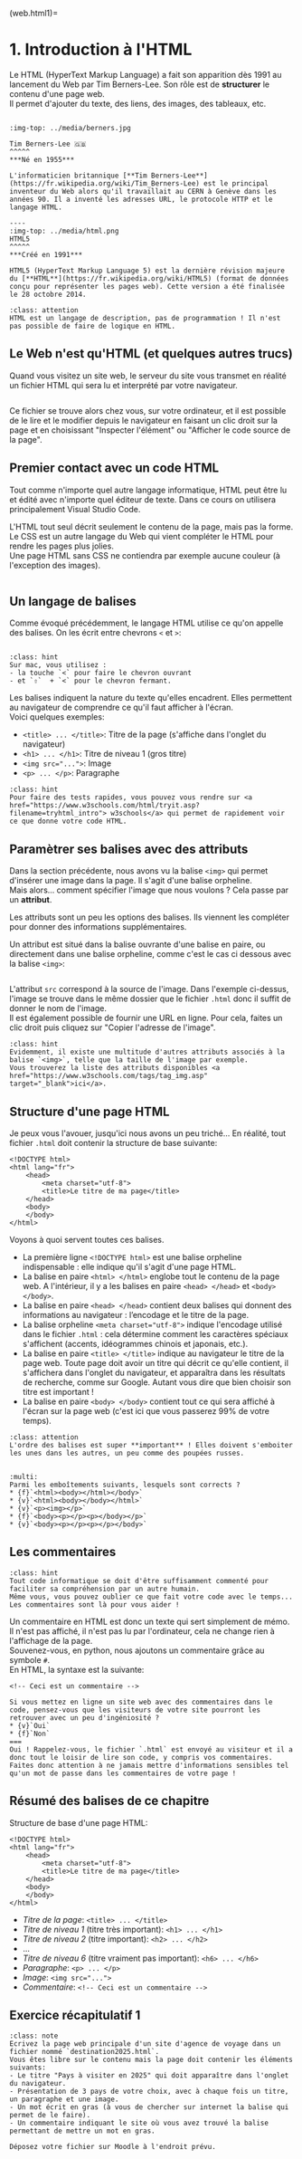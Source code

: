 (web.html1)=

# 1. Introduction à l'HTML

Le HTML (HyperText Markup Language) a fait son apparition dès 1991 au lancement du Web par Tim Berners-Lee. Son rôle est de **structurer** le contenu d'une page web.  
Il permet d'ajouter du texte, des liens, des images, des tableaux, etc.

```{panels}

:img-top: ../media/berners.jpg

Tim Berners-Lee 🇬🇧
^^^^^
***Né en 1955***

L'informaticien britannique [**Tim Berners-Lee**](https://fr.wikipedia.org/wiki/Tim_Berners-Lee) est le principal inventeur du Web alors qu'il travaillait au CERN à Genève dans les années 90. Il a inventé les adresses URL, le protocole HTTP et le langage HTML.

----
:img-top: ../media/html.png
HTML5
^^^^^
***Créé en 1991***

HTML5 (HyperText Markup Language 5) est la dernière révision majeure du [**HTML**](https://fr.wikipedia.org/wiki/HTML5) (format de données conçu pour représenter les pages web). Cette version a été finalisée le 28 octobre 2014.
```

```{admonition} À retenir
:class: attention
HTML est un langage de description, pas de programmation ! Il n'est pas possible de faire de logique en HTML.
```

## Le Web n'est qu'HTML (et quelques autres trucs)

Quand vous visitez un site web, le serveur du site vous transmet en réalité un fichier HTML qui sera lu et interprété par votre navigateur.

```{image} ../media/web_html.png
```

Ce fichier se trouve alors chez vous, sur votre ordinateur, et il est possible de le lire et le modifier depuis le navigateur en faisant un clic droit sur la page et en choisissant "Inspecter l'élément" ou "Afficher le code source de la page".

<!--
````{admonition} Micro-activité
:class: note
Ouvrez Firefox et rendez-vous sur un site web de votre choix, faites un clic droit sur la page et cliquez sur "Enregistrez sous..." pour sauver le fichier html sur votre ordinateur.  
Vous observez que votre navigateur télécharge un fichier `.html` que vous pouvez ouvrir à nouveau dans votre navigateur (double clic).

La page est-elle identique à tout à l'heure ? A quoi ressemble l'url de la page ?

```{dropdown} Réponse
En général, elle sera toute moche ! Car vous ne téléchargez que le fichier `.html` qui contient le contenu et non le fichier `.css` qui contient son style.

Pour le contenu, cela dépend de la page que vous avez téléchargée. S'il s'agit d'une page web **statique** (ex: wikipedia), le contenu sera quasi identique après l'avoir téléchargé localement. En revanche, si le site est **dynamique** (ex: youtube), le contenu risque d'être très différent car le serveur n'est plus là pour personnaliser le contenu de la page en temps réel pour vous.

Concernant l'url, vous pouvez voir qu'il ne pointe plus vers le serveur du site, mais bien vers le fichier `.html` local de votre ordinateur.
```
````
-->

## Premier contact avec un code HTML

Tout comme n'importe quel autre langage informatique, HTML peut être lu et édité avec n'importe quel éditeur de texte. Dans ce cours on utilisera principalement Visual Studio Code.

<!--
````{admonition} Micro-activité
:class: note
Ouvrez le fichier .html de l'activité précédente avec un éditeur de texte (Visual Studio Code).  
Il est probable que le fichier ne contienne pas que du code HTML mais également du code Javascript et CSS (nous verrons cela plus tard).  
Pour trouver le code HTML, cherchez les symboles `<` et `>`. HTML est un langage basé sur des balises représentées par des chevrons `<>`.  

Voyez-vous des similitudes avec le langage python ?

```{dropdown} Réponse
Vous ne devriez retrouver que très peu de similitudes avec python car HTML n'est pas un langage de programmation. La seule similitude pourrait être les indentations (décalage à droite) qui sont présentes dans presque tous les langages informatiques.
```
````
-->

L'HTML tout seul décrit seulement le contenu de la page, mais pas la forme. Le CSS est un autre langage du Web qui vient compléter le HTML pour rendre les pages plus jolies.  
Une page HTML sans CSS ne contiendra par exemple aucune couleur (à l'exception des images).

```{image} ../media/html_sans_css.png
```

<!--
```{admonition} Exercice 1
:class: note
Vous allez écrire votre tout premier (simplissime) fichier HTML.  
Créez un nouveau fichier et changez l'extension du fichier en `.html` (vous devriez pouvoir le faire directement depuis Visual Studio Code).  
Ouvrez votre fichier, écrivez quelques mots, sauvegardez, puis ouvrez votre fichier avec un navigateur en double-cliquant dessus.  
Vous devriez voir votre texte s'afficher !
```

````{admonition} Exercice 2
:class: note
Modifiez le texte de votre fichier `.html`pour ajouter des sauts de lignes (touche `enter`) afin de faire des paragraphes séparés.  
Est-ce que cela fonctionne ? Les paragraphes sont-ils bien visibles dans le navigateur ?

```{dropdown} Réponse
Non, les paragraphes ne seront pas visibles dans le navigateur car il faut utiliser des balises bien spécifiques pour dire que l'on veut faire un paragraphe.  
C'est ce que nous allons voir dans la prochaine section.
```
````
-->

## Un langage de balises

Comme évoqué précédemment, le langage HTML utilise ce qu'on appelle des balises. On les écrit entre chevrons `<` et `>`:

```{image} ../media/balises_html.jpg
```

```{admonition} Touches pour les chevrons
:class: hint
Sur mac, vous utilisez :
- la touche `<` pour faire le chevron ouvrant
- et `⇧`  + `<` pour le chevron fermant.
```

Les balises indiquent la nature du texte qu'elles encadrent. Elles permettent au navigateur de comprendre ce qu'il faut afficher à l'écran.  
Voici quelques exemples:

- `<title> ... </title>`: Titre de la page (s'affiche dans l'onglet du navigateur)
- `<h1> ... </h1>`: Titre de niveau 1 (gros titre)
- `<img src="...">`: Image
- `<p> ... </p>`: Paragraphe

<!--
```{admonition} Remarque
:class: hint
Vous l'aurez remarqué, certaines balises sont doublées et prennent un `/` dans leur syntaxe.  

On distingue 2 types de balises:
1. Les balises **en paires** (une balise ouvrante et une balise fermante)
2. Et les **balises orphelines** (une seule balise).
```

`````{admonition} Exercice 3
:class: note
Reprenez votre fichier `.html` de l'exercice précédent et utlisez les balises `<p> </p>` pour créer des paragraphes.  
Chaque portion de texte entouré de ces balises sera considéré comme un paragraphe séparé.

````{dropdown} Solution
```{code-block} html
<p>Ceci est mon premier paragraphe !</p>
<p>Et en voilà un autre...</p>
```
````
`````
-->

```{admonition} Tester facilement son code
:class: hint
Pour faire des tests rapides, vous pouvez vous rendre sur <a href="https://www.w3schools.com/html/tryit.asp?filename=tryhtml_intro"> w3schools</a> qui permet de rapidement voir ce que donne votre code HTML.
```

## Paramètrer ses balises avec des attributs

Dans la section précédente, nous avons vu la balise `<img>` qui permet d'insérer une image dans la page. Il s'agit d'une balise orpheline.  
Mais alors... comment spécifier l'image que nous voulons ? Cela passe par un **attribut**.

Les attributs sont un peu les options des balises. Ils viennent les compléter pour donner des informations supplémentaires.

Un attribut est situé dans la balise ouvrante d'une balise en paire, ou directement dans une balise orpheline, comme c'est le cas ci dessous avec la balise `<img>`:

```{image} ../media/balise_img.jpg
```

L'attribut `src` correspond à la source de l'image. Dans l'exemple ci-dessus, l'image se trouve dans le même dossier que le fichier `.html` donc il suffit de donner le nom de l'image.  
Il est également possible de fournir une URL en ligne. Pour cela, faites un clic droit puis cliquez sur "Copier l'adresse de l'image".

<!--
`````{admonition} Exercice 4
:class: note
Reprenez votre fichier `.html` de l'exercice précédent et ajoutez une image de votre choix dans la page.  
Testez les 2 types de source différentes:
1. Image locale: téléchargez une image en ligne et placez-la dans le même dossier que votre fichier `.html`.
2. Image en ligne: copiez l'adresse de l'image en ligne.

````{dropdown} Solution
Voici un exemple de solution possible avec une source en ligne.
```{code-block} html
<p>Ceci est mon premier paragraphe !</p>
<p>Et en voilà un autre...</p>
<img src="https://encrypted-tbn0.gstatic.com/images?q=tbn:ANd9GcSrtwMFGdWzPi18CbXe1mmp2vPoxMZPbaObUX5LqrX6Ezcai5nAlNp6cnpv4HWtWUsueuw&usqp=CAU">
<p>Hop encore un paragraphe après l'image !</p>
```
````
`````
-->

```{admonition} Pour aller plus loin
:class: hint
Evidemment, il existe une multitude d'autres attributs associés à la balise `<img>`, telle que la taille de l'image par exemple.  
Vous trouverez la liste des attributs disponibles <a href="https://www.w3schools.com/tags/tag_img.asp" target="_blank">ici</a>.
```

## Structure d'une page HTML

Je peux vous l'avouer, jusqu'ici nous avons un peu triché... En réalité, tout fichier `.html` doit contenir la structure de base suivante:

```{code-block} html
<!DOCTYPE html>
<html lang="fr">
    <head>
        <meta charset="utf-8">
        <title>Le titre de ma page</title>
    </head>
    <body>
    </body>
</html>
```

Voyons à quoi servent toutes ces balises.

- La première ligne `<!DOCTYPE html>` est une balise orpheline indispensable : elle indique qu'il s'agit d'une page HTML.
- La balise en paire `<html> </html>` englobe tout le contenu de la page web. A l'intérieur, il y a les balises en paire `<head> </head>` et `<body> </body>`.
- La balise en paire `<head> </head>` contient deux balises qui donnent des informations au navigateur : l’encodage et le titre de la page.
- La balise orpheline `<meta charset="utf-8">` indique l'encodage utilisé dans le fichier `.html` : cela détermine comment les caractères spéciaux s'affichent (accents, idéogrammes chinois et japonais, etc.).
- La balise en paire `<title> </title>` indique au navigateur le titre de la page web. Toute page doit avoir un titre qui décrit ce qu'elle contient, il s'affichera dans l'onglet du navigateur, et apparaîtra dans les résultats de recherche, comme sur Google. Autant vous dire que bien choisir son titre est important !
- La balise en paire `<body> </body>` contient tout ce qui sera affiché à l'écran sur la page web (c'est ici que vous passerez 99% de votre temps).

<!--
`````{admonition} Exercice 5
:class: note
Modifiez votre fichier `.html` des exercices précédents pour inclure cette structure de base.  
Pour rappel, tout le contenu de votre page doit se trouver entre les balises `<body> </body>`.

````{dropdown} Solution
```{code-block} html
<!DOCTYPE html>
<html lang="fr">
    <head>
        <meta charset="utf-8">
        <title>Le titre de ma page</title>
    </head>
    <body>
        <p>Ceci est mon premier paragraphe !</p>
        <p>Et en voilà un autre...</p>
        <img src="https://encrypted-tbn0.gstatic.com/images?q=tbn:ANd9GcSrtwMFGdWzPi18CbXe1mmp2vPoxMZPbaObUX5LqrX6Ezcai5nAlNp6cnpv4HWtWUsueuw&usqp=CAU">
        <p>Hop encore un paragraphe après l'image !</p>
    </body>
</html>
```
````
`````
-->

```{admonition} Attention
:class: attention
L'ordre des balises est super **important** ! Elles doivent s'emboiter les unes dans les autres, un peu comme des poupées russes.  
```

```{image} ../media/structure_html.jpg
```

```{question} Ordre des balises
:multi: 
Parmi les emboîtements suivants, lesquels sont corrects ?
* {f}`<html><body></html></body>`
* {v}`<html><body></body></html>`
* {v}`<p><img></p>`
* {f}`<body><p></p><p></body></p>`
* {v}`<body><p></p><p></p></body>`
```

## Les commentaires

```{admonition} À retenir
:class: hint
Tout code informatique se doit d'être suffisamment commenté pour faciliter sa compréhension par un autre humain.  
Même vous, vous pouvez oublier ce que fait votre code avec le temps... Les commentaires sont là pour vous aider !
```

Un commentaire en HTML est donc un texte qui sert simplement de mémo. Il n'est pas affiché, il n'est pas lu par l'ordinateur, cela ne change rien à l'affichage de la page.  
Souvenez-vous, en python, nous ajoutons un commentaire grâce au symbole `#`.  
En HTML, la syntaxe est la suivante:

```{code-block} html
<!-- Ceci est un commentaire -->
```

```{question} Confidentialité
Si vous mettez en ligne un site web avec des commentaires dans le code, pensez-vous que les visiteurs de votre site pourront les retrouver avec un peu d'ingéniosité ?
* {v}`Oui`
* {f}`Non`
===
Oui ! Rappelez-vous, le fichier `.html` est envoyé au visiteur et il a donc tout le loisir de lire son code, y compris vos commentaires.  
Faites donc attention à ne jamais mettre d'informations sensibles tel qu'un mot de passe dans les commentaires de votre page !
```

## Résumé des balises de ce chapitre

Structure de base d'une page HTML:

```{code-block} html
<!DOCTYPE html>
<html lang="fr">
    <head>
        <meta charset="utf-8">
        <title>Le titre de ma page</title>
    </head>
    <body>
    </body>
</html>
```

- *Titre de la page*: `<title> ... </title>`
- *Titre de niveau 1* (titre très important): `<h1> ... </h1>`
- *Titre de niveau 2* (titre important): `<h2> ... </h2>`
- ...
- *Titre de niveau 6* (titre vraiment pas important): `<h6> ... </h6>`
- *Paragraphe*: `<p> ... </p>`
- *Image*: `<img src="...">`
- *Commentaire*: `<!-- Ceci est un commentaire -->`

## Exercice récapitulatif 1

```{admonition} Exercice récapitulatif 1
:class: note
Ecrivez la page web principale d'un site d'agence de voyage dans un fichier nommé `destination2025.html`.  
Vous êtes libre sur le contenu mais la page doit contenir les éléments suivants:
- Le titre "Pays à visiter en 2025" qui doit apparaître dans l'onglet du navigateur.
- Présentation de 3 pays de votre choix, avec à chaque fois un titre, un paragraphe et une image.
- Un mot écrit en gras (à vous de chercher sur internet la balise qui permet de le faire).
- Un commentaire indiquant le site où vous avez trouvé la balise permettant de mettre un mot en gras.

Déposez votre fichier sur Moodle à l'endroit prévu.
```
